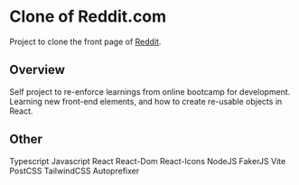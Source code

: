 # Clone of Reddit.com
Project to clone the front page of [Reddit](https://www.reddit.com).

## Overview
Self project to re-enforce learnings from online bootcamp for development. Learning new front-end elements, and how to create re-usable objects in React.

## Other
Typescript
Javascript
React
React-Dom
React-Icons
NodeJS
FakerJS
Vite
PostCSS
TailwindCSS
Autoprefixer
